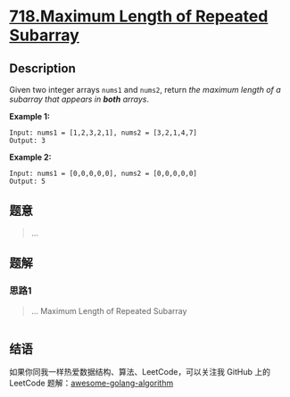# [718.Maximum Length of Repeated Subarray][title]

## Description

Given two integer arrays `nums1` and `nums2`, return _the maximum length of a subarray that appears in **both** arrays_.

**Example 1:**

```
Input: nums1 = [1,2,3,2,1], nums2 = [3,2,1,4,7]
Output: 3
```

**Example 2:**

```
Input: nums1 = [0,0,0,0,0], nums2 = [0,0,0,0,0]
Output: 5
```

## 题意
> ...

## 题解

### 思路1
> ...
Maximum Length of Repeated Subarray
```go
```


## 结语

如果你同我一样热爱数据结构、算法、LeetCode，可以关注我 GitHub 上的 LeetCode 题解：[awesome-golang-algorithm][me]

[title]: https://leetcode.com/problems/maximum-length-of-repeated-subarray/
[me]: https://github.com/kylesliu/awesome-golang-algorithm
